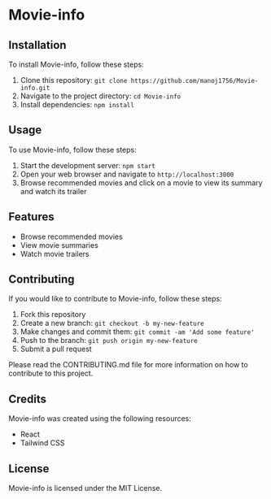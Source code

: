 <html>
    <h1>Movie-info</h1>
    <h2>Installation</h2>
    <p>To install Movie-info, follow these steps:</p>
    <ol>
      <li>Clone this repository: <code>git clone https://github.com/manoj1756/Movie-info.git</code></li>
      <li>Navigate to the project directory: <code>cd Movie-info</code></li>
      <li>Install dependencies: <code>npm install</code></li>
    </ol>   
    <h2>Usage</h2>
    <p>To use Movie-info, follow these steps:</p>
    <ol>
      <li>Start the development server: <code>npm start</code></li>
      <li>Open your web browser and navigate to <code>http://localhost:3000</code></li>
      <li>Browse recommended movies and click on a movie to view its summary and watch its trailer</li>
    </ol>  
    <h2>Features</h2>
    <ul>
      <li>Browse recommended movies</li>
      <li>View movie summaries</li>
      <li>Watch movie trailers</li>
    </ul>   
    <h2>Contributing</h2>
    <p>If you would like to contribute to Movie-info, follow these steps:</p>
    <ol>
      <li>Fork this repository</li>
      <li>Create a new branch: <code>git checkout -b my-new-feature</code></li>
      <li>Make changes and commit them: <code>git commit -am 'Add some feature'</code></li>
      <li>Push to the branch: <code>git push origin my-new-feature</code></li>
      <li>Submit a pull request</li>
    </ol>
    <p>Please read the CONTRIBUTING.md file for more information on how to contribute to this project.</p> 
    <h2>Credits</h2>
    <p>Movie-info was created using the following resources:</p>
    <ul>
      <li>React</li>
      <li>Tailwind CSS</li>
    </ul>
    <h2>License</h2>
    <p>Movie-info is licensed under the MIT License.</p>
</html>
